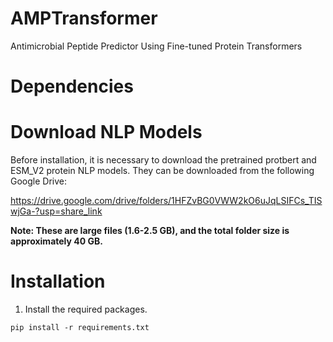 # AMPTransformer

Antimicrobial Peptide Predictor Using Fine-tuned Protein Transformers

# Dependencies

# Download NLP Models

Before installation, it is necessary to download the pretrained protbert and ESM_V2 protein NLP models.
They can be downloaded from the following Google Drive:

https://drive.google.com/drive/folders/1HFZvBG0VWW2kO6uJqLSIFCs_TISwjGa-?usp=share_link

**Note: These are large files (1.6-2.5 GB), and the total folder size is approximately 40 GB.**

# Installation

1. Install the required packages.

```
pip install -r requirements.txt

```
